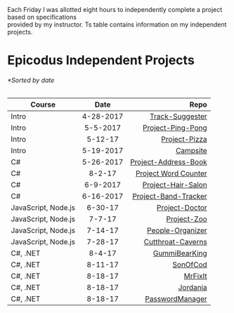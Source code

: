 <br>
<br>

Each Friday I was allotted eight hours to independently complete a project based on specifications <br> provided by my instructor. 
Ts table contains information on my independent projects.
# Epicodus Independent Projects
###### **Sorted by date*
| Course        | Date           | Repo  |
| ------------- |:-------------:| -----:|
| Intro | 4-28-2017 | [Track-Suggester](https://github.com/Jordloop/Track-Suggester) |
| Intro | 5-5-2017 | [Project-Ping-Pong](https://github.com/Jordloop/Project-Ping-Pong) |
| Intro | 5-12-17 | [Project-Pizza](https://github.com/Jordloop/Project-Pizza) |
| Intro | 5-19-2017 | [Campsite](ttps://github.com/Jordloop/Campsite) |
| C# | 5-26-2017 | [Project-Address-Book](https://github.com/Jordloop/Project-Address-Book) |
| C# | 8-2-17 | [Project Word Counter](https://github.com/Jordloop/Project-Word-Counter) |
| C# | 6-9-2017 | [Project-Hair-Salon](https://github.com/Jordloop/Project-Hair-Salon) |
| C# | 6-16-2017 | [Project-Band-Tracker](https://github.com/Jordloop/Project-Band-Tracker) |
| JavaScript, Node.js | 6-30-17 | [Project-Doctor](https://github.com/Jordloop/Doctor-project) |
| JavaScript, Node.js | 7-7-17 | [Project-Zoo](https://github.com/Jordloop/Project-Zoo) |
| JavaScript, Node.js | 7-14-17 | [People-Organizer](https://github.com/Jordloop/People-Organizer) |
| JavaScript, Node.js | 7-28-17 | [Cutthroat-Caverns](https://github.com/Jordloop/Cutthroat-Cavern-Web-App) |
| C#, .NET | 8-4-17 | [GummiBearKing](https://github.com/Jordloop/GummiBearKing) |
| C#, .NET | 8-11-17 | [SonOfCod](https://github.com/Jordloop/SonOfCod) |
| C#, .NET | 8-18-17 | [MrFixIt](https://github.com/Jordloop/MrFixIt) |
| C#, .NET | 8-18-17 | [Jordania](https://github.com/Jordloop/Jordania) |
| C#, .NET | 8-18-17 | [PasswordManager](https://github.com/Jordloop/PasswordManager) |
